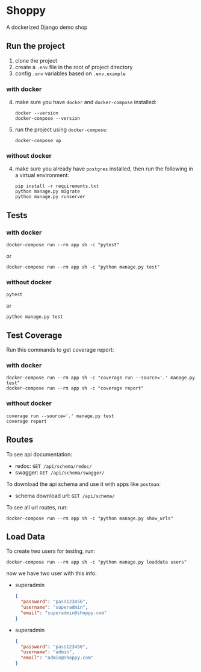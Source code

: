 # Shoppy

A dockerized Django demo shop

## Run the project

1. clone the project
2. create a `.env` file in the root of project directory
3. config `.env` variables based on `.env.example`

### with docker

4. make sure you have `docker` and `docker-compose` installed:
    ```shell
    docker --version
    docker-compose --version
    ```
5. run the project using `docker-compose`:
    ```shell
    docker-compose up
    ```

### without docker

4. make sure you already have `postgres` installed, then run the following in a virtual environment:
    ```shell
    pip install -r requirements.txt
    python manage.py migrate
    python manage.py runserver
    ```

## Tests

### with docker

```shell
docker-compose run --rm app sh -c "pytest"
```

or

```shell
docker-compose run --rm app sh -c "python manage.py test"
```

### without docker

```shell
pytest
```

or

```shell
python manage.py test
```

## Test Coverage

Run this commands to get coverage report:

### with docker

```shell
docker-compose run --rm app sh -c "coverage run --source='.' manage.py test"
docker-compose run --rm app sh -c "coverage report"
```

### without docker

```shell
coverage run --source='.' manage.py test
coverage report
```

## Routes

To see api documentation:

- redoc: `GET /api/schema/redoc/`
- swagger: `GET /api/schema/swagger/`

To download the api schema and use it with apps like `postman`:

- schema download url: `GET /api/schema/`

To see all url routes, run:

```shell
docker-compose run --rm app sh -c "python manage.py show_urls"
```

## Load Data

To create two users for testing, run:

```shell
docker-compose run --rm app sh -c "python manage.py loaddata users"
```

now we have two user with this info:

- superadmin
    ```json
    {
      "password": "pass123456",
      "username": "superadmin",
      "email": "superadmin@shoppy.com"
    }
    ```

- superadmin
    ```json
    {
      "password": "pass123456",
      "username": "admin",
      "email": "admin@shoppy.com"
    }
    ```
